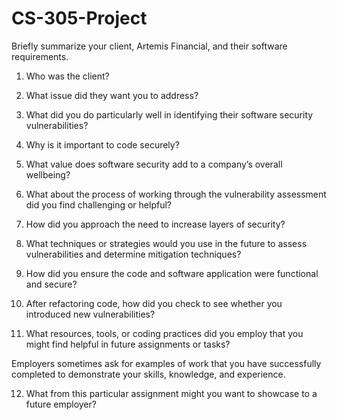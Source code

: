 # CS-305-Project


Briefly summarize your client, Artemis Financial, and their software requirements.

1. Who was the client? 

2. What issue did they want you to address?

3. What did you do particularly well in identifying their software security vulnerabilities? 

4. Why is it important to code securely? 

5. What value does software security add to a company’s overall wellbeing?

6. What about the process of working through the vulnerability assessment did you find challenging or helpful?

7. How did you approach the need to increase layers of security? 

8. What techniques or strategies would you use in the future to assess vulnerabilities and determine mitigation techniques?

9. How did you ensure the code and software application were functional and secure? 

10. After refactoring code, how did you check to see whether you introduced new vulnerabilities?

11. What resources, tools, or coding practices did you employ that you might find helpful in future assignments or tasks?

Employers sometimes ask for examples of work that you have successfully completed to demonstrate your skills, knowledge, and experience. 

12. What from this particular assignment might you want to showcase to a future employer?
